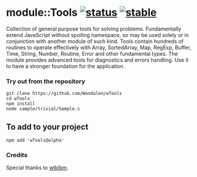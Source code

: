 
# module::Tools  [![status](https://github.com/Wandalen/wTools/workflows/publish/badge.svg)](https://github.com/Wandalen/wTools/actions?query=workflow%3Apublish) [![stable](https://img.shields.io/badge/stability-stable-brightgreen.svg)](https://github.com/emersion/stability-badges#stable)

Collection of general purpose tools for solving problems. Fundamentally extend JavaScript without spoiling namespace, so may be used solely or in conjunction with another module of such kind. Tools contain hundreds of routines to operate effectively with Array, SortedArray, Map, RegExp, Buffer, Time, String, Number, Routine, Error and other fundamental types. The module provides advanced tools for diagnostics and errors handling. Use it to have a stronger foundation for the application.


### Try out from the repository
```
git clone https://github.com/Wandalen/wTools
cd wTools
npm install
node sample/trivial/Sample.s
```

## To add to your project
```
npm add 'wTools@alpha'
```

### Credits

Special thanks to [wtklbm](https://github.com/wtklbm).
